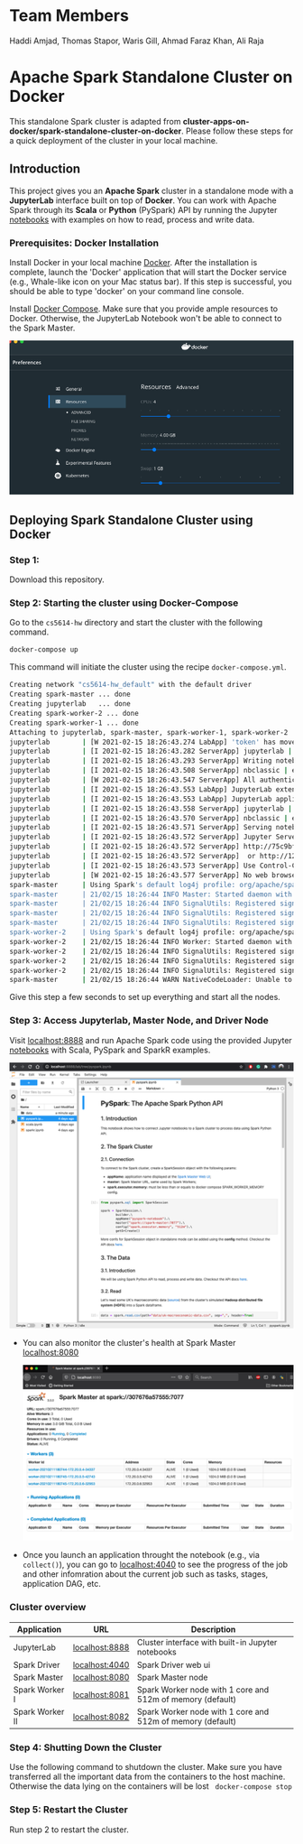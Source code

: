 # Team Members

Haddi Amjad, Thomas Stapor, Waris Gill, Ahmad Faraz Khan, Ali Raja



# Apache Spark Standalone Cluster on Docker

This standalone Spark cluster is adapted from **cluster-apps-on-docker/spark-standalone-cluster-on-docker**. Please follow these steps for a quick deployment of the cluster in your local machine.


## Introduction

This project gives you an **Apache Spark** cluster in a standalone mode with a **JupyterLab** interface built on top of **Docker**.
You can work with Apache Spark through its **Scala** or **Python** (PySpark) API by running the Jupyter [notebooks](build/workspace/) with examples on how to read, process and write data.

### Prerequisites: Docker Installation

Install Docker in your local machine [Docker](https://docs.docker.com/get-docker/). After the installation is complete, launch the 'Docker' application that will start the Docker service (e.g., Whale-like icon on your Mac status bar). If this step is successful, you should be able to type 'docker' on your command line console. 

Install [Docker Compose](https://docs.docker.com/compose/install/). Make sure that you provide ample resources to Docker. Otherwise, the JupyterLab Notebook won't be able to connect to the Spark Master. 

 
<p align="center"><img src="docs/image/docker-resource.png"></p>

## Deploying Spark Standalone Cluster using Docker


### Step 1:
Download this repository.

### Step 2: Starting the cluster using Docker-Compose
Go to the ``cs5614-hw`` directory and start the cluster with the following command.

```bash
docker-compose up
```

This command will initiate the cluster using the recipe `docker-compose.yml`. 


```bash
Creating network "cs5614-hw_default" with the default driver
Creating spark-master ... done
Creating jupyterlab   ... done
Creating spark-worker-2 ... done
Creating spark-worker-1 ... done
Attaching to jupyterlab, spark-master, spark-worker-1, spark-worker-2
jupyterlab        | [W 2021-02-15 18:26:43.274 LabApp] 'token' has moved from NotebookApp to ServerApp. This config will be passed to ServerApp. Be sure to update your config before our next release.
jupyterlab        | [I 2021-02-15 18:26:43.282 ServerApp] jupyterlab | extension was successfully linked.
jupyterlab        | [I 2021-02-15 18:26:43.293 ServerApp] Writing notebook server cookie secret to /root/.local/share/jupyter/runtime/jupyter_cookie_secret
jupyterlab        | [I 2021-02-15 18:26:43.508 ServerApp] nbclassic | extension was successfully linked.
jupyterlab        | [W 2021-02-15 18:26:43.547 ServerApp] All authentication is disabled.  Anyone who can connect to this server will be able to run code.
jupyterlab        | [I 2021-02-15 18:26:43.553 LabApp] JupyterLab extension loaded from /usr/local/lib/python3.7/dist-packages/jupyterlab
jupyterlab        | [I 2021-02-15 18:26:43.553 LabApp] JupyterLab application directory is /usr/local/share/jupyter/lab
jupyterlab        | [I 2021-02-15 18:26:43.558 ServerApp] jupyterlab | extension was successfully loaded.
jupyterlab        | [I 2021-02-15 18:26:43.570 ServerApp] nbclassic | extension was successfully loaded.
jupyterlab        | [I 2021-02-15 18:26:43.571 ServerApp] Serving notebooks from local directory: /opt/workspace
jupyterlab        | [I 2021-02-15 18:26:43.572 ServerApp] Jupyter Server 1.3.0 is running at:
jupyterlab        | [I 2021-02-15 18:26:43.572 ServerApp] http://75c9bfe3cd9c:8888/lab
jupyterlab        | [I 2021-02-15 18:26:43.572 ServerApp]  or http://127.0.0.1:8888/lab
jupyterlab        | [I 2021-02-15 18:26:43.573 ServerApp] Use Control-C to stop this server and shut down all kernels (twice to skip confirmation).
jupyterlab        | [W 2021-02-15 18:26:43.577 ServerApp] No web browser found: could not locate runnable browser.
spark-master      | Using Spark's default log4j profile: org/apache/spark/log4j-defaults.properties
spark-master      | 21/02/15 18:26:44 INFO Master: Started daemon with process name: 9@b64ed1e31ca5
spark-master      | 21/02/15 18:26:44 INFO SignalUtils: Registered signal handler for TERM
spark-master      | 21/02/15 18:26:44 INFO SignalUtils: Registered signal handler for HUP
spark-master      | 21/02/15 18:26:44 INFO SignalUtils: Registered signal handler for INT
spark-worker-2    | Using Spark's default log4j profile: org/apache/spark/log4j-defaults.properties
spark-worker-2    | 21/02/15 18:26:44 INFO Worker: Started daemon with process name: 7@d942a0832f89
spark-worker-2    | 21/02/15 18:26:44 INFO SignalUtils: Registered signal handler for TERM
spark-worker-2    | 21/02/15 18:26:44 INFO SignalUtils: Registered signal handler for HUP
spark-worker-2    | 21/02/15 18:26:44 INFO SignalUtils: Registered signal handler for INT
spark-master      | 21/02/15 18:26:44 WARN NativeCodeLoader: Unable to load native-hadoop library for your platform... using builtin-java classes where applicable
```


Give this step a few seconds to set up everything and start all the nodes.

### Step 3: Access Jupyterlab, Master Node, and Driver Node 

Visit [localhost:8888](http://localhost:8888/) and run Apache Spark code using the provided Jupyter [notebooks](build/workspace/) with Scala, PySpark and SparkR examples.  
  <p align="center"><img src="docs/image/notebook.png"></p>
  
- You can also monitor the cluster's health at  Spark Master [localhost:8080](http://localhost:8080/)  
  <p align="center"><img src="docs/image/ui-spar-master.png"></p>
  
- Once you launch an application throught the notebook (e.g., via `collect()`), you can go to [localhost:4040](http://localhost:4040) to see the progress of the job and other infomration about the current job such as tasks, stages, application DAG, etc. 

### Cluster overview

| Application     | URL                                      | Description                                                |
| --------------- | ---------------------------------------- | ---------------------------------------------------------- |
| JupyterLab      | [localhost:8888](http://localhost:8888/) | Cluster interface with built-in Jupyter notebooks          |
| Spark Driver    | [localhost:4040](http://localhost:4040/) | Spark Driver web ui                                        |
| Spark Master    | [localhost:8080](http://localhost:8080/) | Spark Master node                                          |
| Spark Worker I  | [localhost:8081](http://localhost:8081/) | Spark Worker node with 1 core and 512m of memory (default) |
| Spark Worker II | [localhost:8082](http://localhost:8082/) | Spark Worker node with 1 core and 512m of memory (default) |


### Step 4: Shutting Down the Cluster
Use the following command to shutdown the cluster. Make sure you have transferred all the important data from the containers to the host machine. Otherwise the data lying on the containers will be lost
` docker-compose stop`


### Step 5: Restart the Cluster
Run step 2 to restart the cluster.
